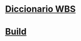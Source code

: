# [Diccionario WBS](https://docs.google.com/spreadsheets/d/1KaPQFhalR4DZHaM5jg_axbyKSt9URb51T6iQw68BVRU/edit?usp=sharing)

# [Build](https://drive.google.com/drive/folders/1Fep-Eejzn7g4BHHO9WRPwDZvsP1kmwEO?usp=drivelink)

